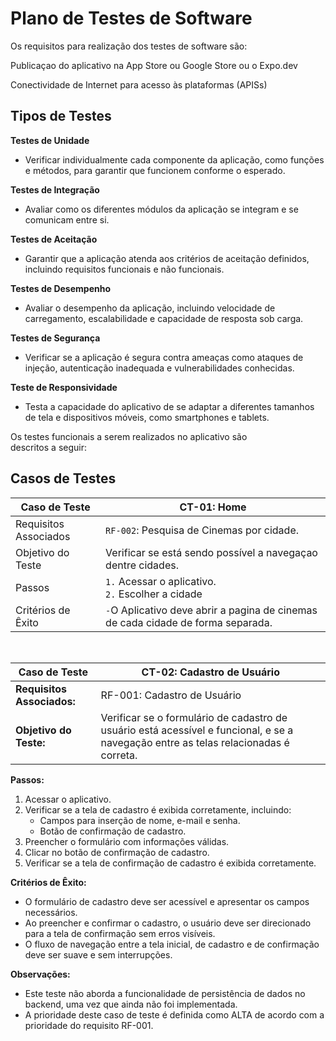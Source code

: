 # Plano de Testes de Software

Os requisitos para realização dos testes de software são:

Publicaçao do aplicativo na App Store ou Google Store ou o Expo.dev


Conectividade de Internet para acesso às plataformas (APISs)

## Tipos de Testes

**Testes de Unidade**
-	Verificar individualmente cada componente da aplicação, como funções e métodos, para garantir que funcionem conforme o esperado.

**Testes de Integração**
- Avaliar como os diferentes módulos da aplicação se integram e se comunicam entre si.

**Testes de Aceitação**
- Garantir que a aplicação atenda aos critérios de aceitação definidos, incluindo requisitos funcionais e não funcionais.

**Testes de Desempenho**
- Avaliar o desempenho da aplicação, incluindo velocidade de carregamento, escalabilidade e capacidade de resposta sob carga.

**Testes de Segurança**
- Verificar se a aplicação é segura contra ameaças como ataques de injeção, autenticação inadequada e vulnerabilidades conhecidas.

**Teste de Responsividade**
-  Testa a capacidade do aplicativo de se adaptar a diferentes tamanhos de tela e dispositivos móveis, como smartphones e tablets.

Os testes funcionais a serem realizados no aplicativo são descritos a seguir:

## Casos de Testes

| Caso de Teste | CT-01: Home |
|---|---|
| Requisitos Associados |  `RF-002`: Pesquisa de Cinemas por cidade. <br> |
| Objetivo do Teste |Verificar se está sendo possível a navegaçao dentre cidades. |
| Passos | `1.` Acessar o aplicativo. <br>  `2.` Escolher a cidade |
| Critérios de Êxito | `-`O Aplicativo deve abrir a pagina de cinemas de cada cidade de forma separada.  |
<br>

| Caso de Teste | CT-02: Cadastro de Usuário |
| --- | --- |
| **Requisitos Associados:** | RF-001: Cadastro de Usuário |
| **Objetivo do Teste:** | Verificar se o formulário de cadastro de usuário está acessível e funcional, e se a navegação entre as telas relacionadas é correta. |

**Passos:**

1. Acessar o aplicativo.
2. Verificar se a tela de cadastro é exibida corretamente, incluindo:
   - Campos para inserção de nome, e-mail e senha.
   - Botão de confirmação de cadastro.
3. Preencher o formulário com informações válidas.
4. Clicar no botão de confirmação de cadastro.
5. Verificar se a tela de confirmação de cadastro é exibida corretamente.

**Critérios de Êxito:**

- O formulário de cadastro deve ser acessível e apresentar os campos necessários.
- Ao preencher e confirmar o cadastro, o usuário deve ser direcionado para a tela de confirmação sem erros visíveis.
- O fluxo de navegação entre a tela inicial, de cadastro e de confirmação deve ser suave e sem interrupções.

**Observações:** 

- Este teste não aborda a funcionalidade de persistência de dados no backend, uma vez que ainda não foi implementada.
- A prioridade deste caso de teste é definida como ALTA de acordo com a prioridade do requisito RF-001.




